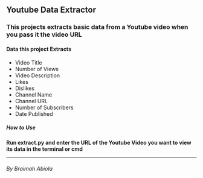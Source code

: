 ## Youtube Data Extractor
### This projects extracts basic data from a Youtube video when you pass it the video URL

#### Data this project Extracts
* Video Title
* Number of Views
* Video Description
* Likes
* Dislikes
* Channel Name
* Channel URL
* Number of Subscribers
* Date Published

##### How to Use
**Run extract.py and enter the URL of the Youtube Video you want to view its data in the terminal or cmd**

___
###### By Braimah Abiola